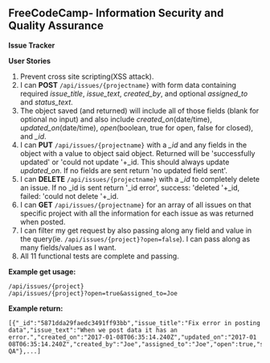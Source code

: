 **FreeCodeCamp**- **Information Security and Quality Assurance**
-------------

**Issue Tracker**

**User Stories**

1. Prevent cross site scripting(XSS attack).
2. I can **POST** `/api/issues/{projectname}` with form data containing required *issue_title*, *issue_text*, *created_by*, and optional *assigned_to* and *status_text*.
3. The object saved (and returned) will include all of those fields (blank for optional no input) and also include *created_on*(date/time), *updated_on*(date/time), *open*(boolean, true for open, false for closed), and *_id*.
4. I can **PUT** `/api/issues/{projectname}` with a *_id* and any fields in the object with a value to object said object. Returned will be 'successfully updated' or 'could not update '+_id. This should always update *updated_on*. If no fields are sent return 'no updated field sent'.
5. I can **DELETE** `/api/issues/{projectname}` with a *_id* to completely delete an issue. If no _id is sent return '_id error', success: 'deleted '+_id, failed: 'could not delete '+_id.
6. I can **GET** `/api/issues/{projectname}` for an array of all issues on that specific project with all the information for each issue as was returned when posted.
7. I can filter my get request by also passing along any field and value in the query(ie. `/api/issues/{project}?open=false`). I can pass along as many fields/values as I want.
8. All 11 functional tests are complete and passing.

**Example get usage:**
```
/api/issues/{project}
/api/issues/{project}?open=true&assigned_to=Joe
```

**Example return:**
```
[{"_id":"5871dda29faedc3491ff93bb","issue_title":"Fix error in posting data","issue_text":"When we post data it has an
error.","created_on":"2017-01-08T06:35:14.240Z","updated_on":"2017-01
08T06:35:14.240Z","created_by":"Joe","assigned_to":"Joe","open":true,"status_text":"In QA"},...] 
```
